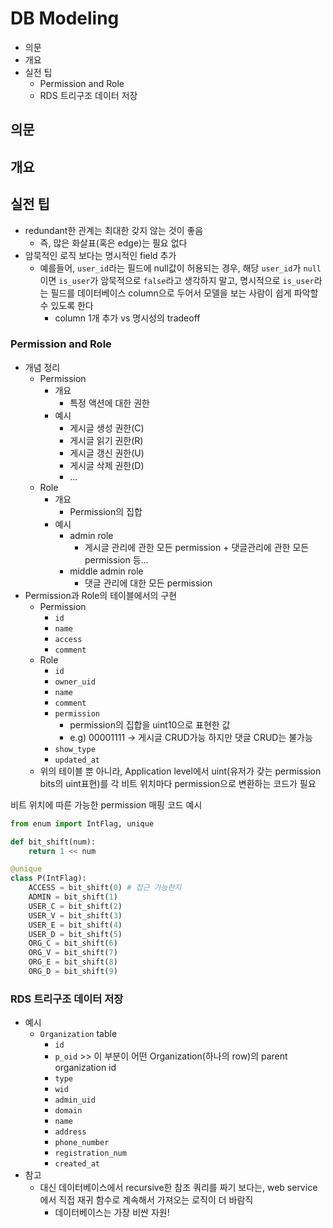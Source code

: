 # DB Modeling

- 의문
- 개요
- 실전 팁
  - Permission and Role
  - RDS 트리구조 데이터 저장

## 의문

## 개요

## 실전 팁

- redundant한 관계는 최대한 갖지 않는 것이 좋음
  - 즉, 많은 화살표(혹은 edge)는 필요 없다
- 암묵적인 로직 보다는 명시적인 field 추가
  - 예를들어, `user_id`라는 필드에 null값이 허용되는 경우, 해당 `user_id`가 `null`이면 `is_user`가 암묵적으로 `false`라고 생각하지 말고, 명시적으로 `is_user`라는 필드를 데이터베이스 column으로 두어서 모델을 보는 사람이 쉽게 파악할 수 있도록 한다
    - column 1개 추가 vs 명시성의 tradeoff

### Permission and Role

- 개념 정리
  - Permission
    - 개요
      - 특정 액션에 대한 권한
    - 예시
      - 게시글 생성 권한(C)
      - 게시글 읽기 권한(R)
      - 게시글 갱신 권한(U)
      - 게시글 삭제 권한(D)
      - ...
  - Role
    - 개요
      - Permission의 집합
    - 예시
      - admin role
        - 게시글 관리에 관한 모든 permission + 댓글관리에 관한 모든 permission 등...
      - middle admin role
        - 댓글 관리에 대한 모든 permission
- Permission과 Role의 테이블에서의 구현
  - Permission
    - `id`
    - `name`
    - `access`
    - `comment`
  - Role
    - `id`
    - `owner_uid`
    - `name`
    - `comment`
    - `permission`
      - permission의 집합을 uint10으로 표현한 값
      - e.g) 00001111 -> 게시글 CRUD가능 하지만 댓글 CRUD는 불가능
    - `show_type`
    - `updated_at`
  - 위의 테이블 뿐 아니라, Application level에서 uint(유저가 갖는 permission bits의 uint표현)를 각 비트 위치마다 permission으로 변환하는 코드가 필요

비트 위치에 따른 가능한 permission 매핑 코드 예시

```py
from enum import IntFlag, unique

def bit_shift(num):
    return 1 << num

@unique
class P(IntFlag):
    ACCESS = bit_shift(0) # 접근 가능한지
    ADMIN = bit_shift(1)
    USER_C = bit_shift(2)
    USER_V = bit_shift(3)
    USER_E = bit_shift(4)
    USER_D = bit_shift(5)
    ORG_C = bit_shift(6)
    ORG_V = bit_shift(7)
    ORG_E = bit_shift(8)
    ORG_D = bit_shift(9)
```

### RDS 트리구조 데이터 저장

- 예시
  - `Organization` table
    - `id`
    - `p_oid` >> 이 부분이 어떤 Organization(하나의 row)의 parent organization id
    - `type`
    - `wid`
    - `admin_uid`
    - `domain`
    - `name`
    - `address`
    - `phone_number`
    - `registration_num`
    - `created_at`
- 참고
  - 대신 데이터베이스에서 recursive한 참조 쿼리를 짜기 보다는, web service에서 직접 재귀 함수로 계속해서 가져오는 로직이 더 바람직
    - 데이터베이스는 가장 비싼 자원!
